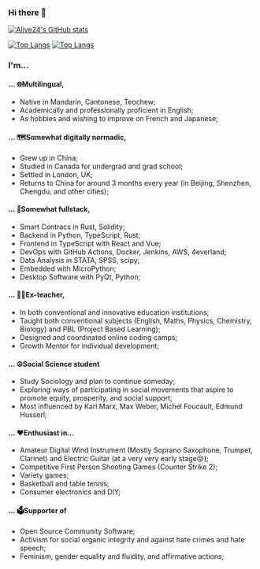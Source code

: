 ### Hi there 👋
[![Alive24's GitHub stats](https://github-readme-stats.vercel.app/api?username=Alive24&rank_icon=github&theme=transparent)](https://github.com/anuraghazra/github-readme-stats)


[![Top Langs](https://github-readme-stats.vercel.app/api/top-langs/?username=Alive24)](https://github.com/anuraghazra/github-readme-stats)
[![Top Langs](https://github-readme-stats.vercel.app/api/top-langs/?username=chunteng-web3)](https://github.com/anuraghazra/github-readme-stats)

### I'm... 

#### ... 🌐Multilingual,
- Native in Mandarin, Cantonese, Teochew;
- Academically and professionally proficient in English;
- As hobbies and wishing to improve on French and Japanese;

#### ... 🗺️Somewhat digitally normadic,
- Grew up in China;
- Studied in Canada for undergrad and grad school;
- Settled in London, UK;
- Returns to China for around 3 months every year (in Beijing, Shenzhen, Chengdu, and other cities);

#### ... 🚀Somewhat fullstack,
- Smart Contracs in Rust, Solidity;
- Backend in Python, TypeScript, Rust;
- Frontend in TypeScript with React and Vue;
- DevOps with GitHub Actions, Docker, Jenkins, AWS, 4everland;
- Data Analysis in STATA, SPSS, scipy;
- Embedded with MicroPython;
- Desktop Software with PyQt, Python;

#### ... 👨‍🏫Ex-teacher,
- In both conventional and innovative education institutions;
- Taught both conventional subjects (English, Maths, Physics, Chemistry, Biology) and PBL (Project Based Learning);
- Designed and coordinated online coding camps;
- Growth Mentor for individual development;

#### ... ☮️Social Science student
- Study Sociology and plan to continue someday;
- Exploring ways of participating in social movements that aspire to promote equity, prosperity, and social support;
- Most influenced by Karl Marx, Max Weber, Michel Foucault, Edmund Husserl;

#### ... ❤️Enthusiast in...
- Amateur Digital Wind Instrument (Mostly Soprano Saxophone, Trumpet, Clarinet) and Electric Guitar (at a very very early stage😝);
- Competitive First Person Shooting Games (Counter Strike 2);
- Variety games;
- Basketball and table tennis;
- Consumer electronics and DIY;

#### ... 🗳️Supporter of
- Open Source Community Software;
- Activism for social organic integrity and against hate crimes and hate speech;
- Feminism, gender equality and fluidity, and affirmative actions;
